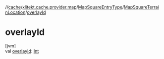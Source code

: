 //[cache](../../../../index.md)/[xlitekt.cache.provider.map](../../index.md)/[MapSquareEntryType](../index.md)/[MapSquareTerrainLocation](index.md)/[overlayId](overlay-id.md)

# overlayId

[jvm]\
val [overlayId](overlay-id.md): [Int](https://kotlinlang.org/api/latest/jvm/stdlib/kotlin/-int/index.html)
